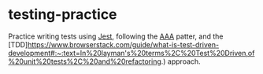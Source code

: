 # testing-practice

Practice writing tests using [Jest](https://jestjs.io/), following the [AAA](https://github.com/goldbergyoni/javascript-testing-best-practices#-%EF%B8%8F-12-structure-tests-by-the-aaa-pattern) patter, and the [TDD]https://www.browserstack.com/guide/what-is-test-driven-development#:~:text=In%20layman's%20terms%2C%20Test%20Driven,of%20unit%20tests%2C%20and%20refactoring.) approach.
